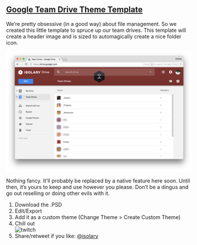 ## [Google Team Drive Theme Template](https://github.com/isolary/iso-tools/tree/master/google-team-drive-template)

We’re pretty obsessive (in a good way) about file management. So we created this little template to spruce up our team drives. This template will create a header image and is sized to automagically create a nice folder icon. 

![screenshot](https://raw.githubusercontent.com/isolary/iso-tools/master/google-team-drive-template/isolary-team-drive-template.png)

Nothing fancy. It’ll probably be replaced by a native feature here soon. Until then, it’s yours to keep and use however you please. Don’t be a dingus and go out reselling or doing other evils with it.

1. Download the .PSD
2. Edit/Export
3. Add it as a custom theme (Change Theme > Create Custom Theme)
4. Chill out <br>![twitch](https://media.giphy.com/media/iTOSoEs4eFwqs/200w_d.gif)
5. Share/retweet if you like: [@isolary](https://twitter.com/isolary)
